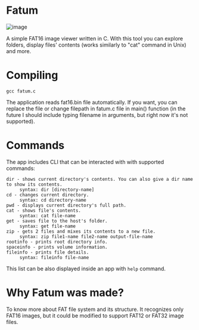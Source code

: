 # Fatum

![image](https://user-images.githubusercontent.com/20361252/115049567-28889c00-9edb-11eb-9af4-d870ccd3f0fc.png)

A simple FAT16 image viewer written in C. With this tool you can explore folders, display files' contents (works similarly to "cat" command in Unix) and more.

# Compiling
```gcc fatum.c```

The application reads fat16.bin file automatically. If you want, you can replace the file or change filepath in fatum.c file in main() function (in the future I should include typing filename in arguments, but right now it's not supported).

# Commands
The app includes CLI that can be interacted with with supported commands:
```
dir - shows current directory's contents. You can also give a dir name to show its contents.
     syntax: dir [directory-name]
cd - changes current directory.
     syntax: cd directory-name
pwd - displays current directory's full path.
cat - shows file's contents.
     syntax: cat file-name
get - saves file to the host's folder.
     syntax: get file-name
zip - gets 2 files and mixes its contents to a new file.
     syntax: zip file1-name file2-name output-file-name
rootinfo - prints root directory info.
spaceinfo - prints volume information.
fileinfo - prints file details.
     syntax: fileinfo file-name
```

This list can be also displayed inside an app with ``help`` command.

# Why Fatum was made?
To know more about FAT file system and its structure. It recognizes only FAT16 images, but it could be modified to support FAT12 or FAT32 image files.

